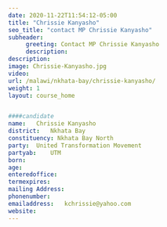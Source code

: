```yaml
---
date: 2020-11-22T11:54:12-05:00
title: "Chrissie Kanyasho"
seo_title: "contact MP Chrissie Kanyasho"
subheader:
     greeting: Contact MP Chrissie Kanyasho
     description: 
description: 
image: Chrissie-Kanyasho.jpg
video: 
url: /malawi/nkhata-bay/chrissie-kanyasho/
weight: 1
layout: course_home


####candidate
name:	Chrissie Kanyasho
district:	Nkhata Bay
constituency: Nkhata Bay North
party:	United Transformation Movement
partyab:	UTM
born:
age: 
enteredoffice:	
termexpires:	
mailing Address:
phonenumber:	
emailaddress:	kchrissie@yahoo.com
website:	
---
```


